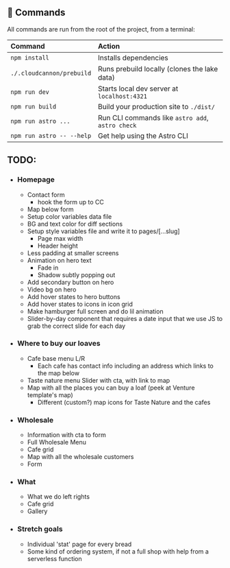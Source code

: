 ## 🧞 Commands

All commands are run from the root of the project, from a terminal:

| Command                   | Action                                           |
| :------------------------ | :----------------------------------------------- |
| `npm install`             | Installs dependencies                            |
| `./.cloudcannon/prebuild` | Runs prebuild locally (clones the lake data)     |
| `npm run dev`             | Starts local dev server at `localhost:4321`      |
| `npm run build`           | Build your production site to `./dist/`          |
| `npm run astro ...`       | Run CLI commands like `astro add`, `astro check` |
| `npm run astro -- --help` | Get help using the Astro CLI                     |

## TODO:

- ### Homepage
  - Contact form
    - hook the form up to CC
  - Map below form
  - Setup color variables data file
  - BG and text color for diff sections
  - Setup style variables file and write it to pages/[\...slug]
    - Page max width
    - Header height
  - Less padding at smaller screens
  - Animation on hero text
    - Fade in
    - Shadow subtly popping out
  - Add secondary button on hero
  - Video bg on hero
  - Add hover states to hero buttons
  - Add hover states to icons in icon grid
  - Make hamburger full screen and do lil animation
  - Slider-by-day component that requires a date input that we use JS to grab the correct slide for each day
- ### Where to buy our loaves
  - Cafe base menu L/R
    - Each cafe has contact info including an address which links to the map below
  - Taste nature menu Slider with cta, with link to map
  - Map with all the places you can buy a loaf (peek at Venture template's map)
    - Different (custom?) map icons for Taste Nature and the cafes
- ### Wholesale
  - Information with cta to form
  - Full Wholesale Menu
  - Cafe grid
  - Map with all the wholesale customers
  - Form
- ### What
  - What we do left rights
  - Cafe grid
  - Gallery
- ### Stretch goals
  - Individual 'stat' page for every bread
  - Some kind of ordering system, if not a full shop with help from a serverless function
